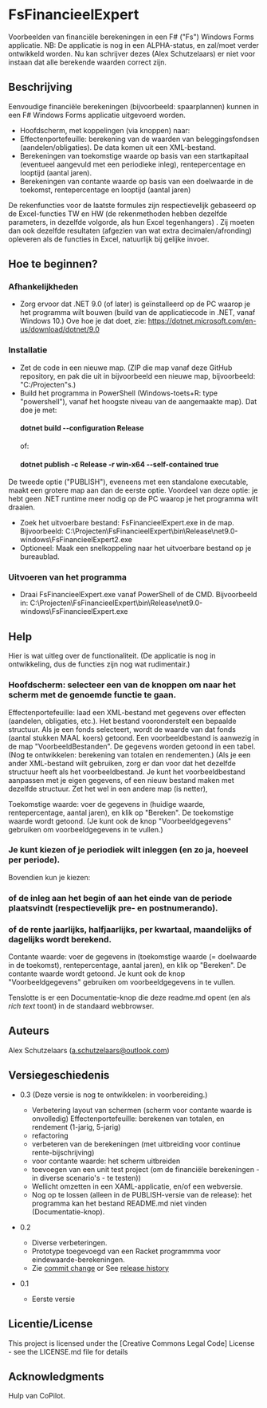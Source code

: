 # FsFinancieelExpert

Voorbeelden van financiële berekeningen in een F# ("Fs") Windows Forms applicatie. NB: De applicatie is nog in een ALPHA-status, en zal/moet verder ontwikkeld worden. Nu kan schrijver dezes (Alex Schutzelaars) er niet voor instaan dat alle berekende waarden correct zijn.

## Beschrijving

Eenvoudige financiële berekeningen (bijvoorbeeld: spaarplannen) kunnen in een F# Windows Forms applicatie uitgevoerd worden.

- Hoofdscherm, met koppelingen (via knoppen) naar:
- Effectenportefeuille: berekening van de waarden van beleggingsfondsen (aandelen/obligaties). De data komen uit een XML-bestand.
- Berekeningen van toekomstige waarde op basis van een startkapitaal (eventueel aangevuld met een periodieke inleg), rentepercentage en looptijd (aantal jaren).
- Berekeningen van contante waarde op basis van een doelwaarde in de toekomst, rentepercentage en looptijd (aantal jaren)

De rekenfuncties voor de laatste formules zijn respectievelijk gebaseerd op de Excel-functies TW en HW (de rekenmethoden hebben dezelfde parameters, in dezelfde volgorde, als hun Excel tegenhangers) .
Zij moeten dan ook dezelfde resultaten (afgezien van wat extra decimalen/afronding) opleveren als de functies in Excel, natuurlijk bij gelijke invoer.

## Hoe te beginnen?

### Afhankelijkheden
- Zorg ervoor dat .NET 9.0 (of later) is geïnstalleerd op de PC waarop je het programma wilt bouwen (build van de applicatiecode in .NET, vanaf Windows 10.)
Ove hoe je dat doet, zie: https://dotnet.microsoft.com/en-us/download/dotnet/9.0

### Installatie
- Zet de code in een nieuwe map. (ZIP die map vanaf deze GitHub repository, en pak die uit in bijvoorbeeld een nieuwe map, bijvoorbeeld: "C:/Projecten"s.)
- Build het programma in PowerShell (Windows-toets+R: type "powershell"), vanaf het hoogste niveau van de aangemaakte map). Dat doe je met:
    #### dotnet build --configuration Release
    of:
    #### dotnet publish -c Release -r win-x64 --self-contained true
De tweede optie ("PUBLISH"), eveneens met een standalone executable, maakt een grotere map aan dan de eerste optie. Voordeel van deze optie: je hebt geen .NET runtime meer nodig op de PC waarop je het programma wilt draaien.
- Zoek het uitvoerbare bestand: FsFinancieelExpert.exe in de map. Bijvoorbeeld: C:\Projecten\FsFinancieelExpert\bin\Release\net9.0-windows\FsFinancieelExpert2\.exe
- Optioneel: Maak een snelkoppeling naar het uitvoerbare bestand op je bureaublad.

### Uitvoeren van het programma

- Draai FsFinancieelExpert.exe vanaf PowerShell of de CMD. Bijvoorbeeld in: C:\Projecten\FsFinancieelExpert\bin\Release\net9.0-windows\FsFinancieelExpert.exe

## Help

Hier is wat uitleg over de functionaliteit. (De applicatie is nog in ontwikkeling, dus de functies zijn nog wat rudimentair.)
### Hoofdscherm: selecteer een van de knoppen om naar het scherm met de genoemde functie te gaan.
Effectenportefeuille: laad een XML-bestand met gegevens over effecten (aandelen, obligaties, etc.).
Het bestand vooronderstelt een bepaalde structuur. Als je een fonds selecteert, wordt de waarde van dat fonds (aantal stukken MAAL koers) getoond.
Een voorbeeldbestand is aanwezig in de map "VoorbeeldBestanden". De gegevens worden getoond in een tabel.
(Nog te ontwikkelen: berekening van totalen en rendementen.)
(Als je een ander XML-bestand wilt gebruiken, zorg er dan voor dat het dezelfde structuur heeft als het voorbeeldbestand. Je kunt het voorbeeldbestand aanpassen met je eigen gegevens, of een nieuw bestand maken met dezelfde structuur. Zet het wel in een andere map (is netter),

Toekomstige waarde: voer de gegevens in (huidige waarde, rentepercentage, aantal jaren), en klik op "Bereken".
De toekomstige waarde wordt getoond. (Je kunt ook de knop "Voorbeeldgegevens" gebruiken om voorbeeldgegevens in te vullen.) 
### Je kunt kiezen of je periodiek wilt inleggen (en zo ja, hoeveel per periode).
Bovendien kun je kiezen:
### of de inleg aan het begin of aan het einde van de periode plaatsvindt (respectievelijk pre- en postnumerando).
### of de rente jaarlijks, halfjaarlijks, per kwartaal, maandelijks of dagelijks wordt berekend.


Contante waarde: voer de gegevens in (toekomstige waarde (= doelwaarde in de toekomst), rentepercentage, aantal jaren), en klik op "Bereken". De contante waarde wordt getoond. Je kunt ook de knop "Voorbeeldgegevens" gebruiken om voorbeeldgegevens in te vullen.  

Tenslotte is er een Documentatie-knop die deze readme.md opent (en als *rich text* toont) in de standaard webbrowser.
## Auteurs

Alex Schutzelaars (a.schutzelaars@outlook.com)

## Versiegeschiedenis
* 0.3
(Deze versie is nog te ontwikkelen: in voorbereiding.)
   * Verbetering layout van schermen (scherm voor contante waarde is onvolledig)
    Effectenportefeuille: berekenen van totalen, en rendement (1-jarig, 5-jarig)
   * refactoring
   * verbeteren van de berekeningen (met uitbreiding voor continue rente-bijschrijving)
   * voor contante waarde: het scherm uitbreiden
   * toevoegen van een unit test project (om de financiële berekeningen - in diverse scenario's -  te testen))
   * Wellicht omzetten in een XAML-applicatie, en/of een webversie.
   * Nog op te lossen (alleen in de PUBLISH-versie van de release): het programma kan het bestand README.md niet vinden (Documentatie-knop).

* 0.2
    * Diverse verbeteringen.
    * Prototype toegevoegd van een Racket programmma voor eindewaarde-berekeningen.
    * Zie [commit change]() or See [release history]()
* 0.1
    * Eerste versie

## Licentie/License

This project is licensed under the [Creative Commons Legal Code] License - see the LICENSE.md file for details

## Acknowledgments
Hulp van CoPilot.
